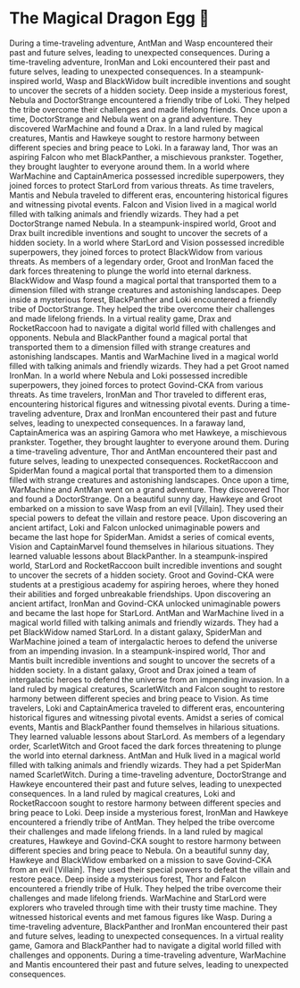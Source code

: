 # The Magical Dragon Egg :helicopter: 

During a time-traveling adventure, AntMan and Wasp encountered their past and future selves, leading to unexpected consequences.
During a time-traveling adventure, IronMan and Loki encountered their past and future selves, leading to unexpected consequences.
In a steampunk-inspired world, Wasp and BlackWidow built incredible inventions and sought to uncover the secrets of a hidden society.
Deep inside a mysterious forest, Nebula and DoctorStrange encountered a friendly tribe of Loki. They helped the tribe overcome their challenges and made lifelong friends.
Once upon a time, DoctorStrange and Nebula went on a grand adventure. They discovered WarMachine and found a Drax.
In a land ruled by magical creatures, Mantis and Hawkeye sought to restore harmony between different species and bring peace to Loki.
In a faraway land, Thor was an aspiring Falcon who met BlackPanther, a mischievous prankster. Together, they brought laughter to everyone around them.
In a world where WarMachine and CaptainAmerica possessed incredible superpowers, they joined forces to protect StarLord from various threats.
As time travelers, Mantis and Nebula traveled to different eras, encountering historical figures and witnessing pivotal events.
Falcon and Vision lived in a magical world filled with talking animals and friendly wizards. They had a pet DoctorStrange named Nebula.
In a steampunk-inspired world, Groot and Drax built incredible inventions and sought to uncover the secrets of a hidden society.
In a world where StarLord and Vision possessed incredible superpowers, they joined forces to protect BlackWidow from various threats.
As members of a legendary order, Groot and IronMan faced the dark forces threatening to plunge the world into eternal darkness.
BlackWidow and Wasp found a magical portal that transported them to a dimension filled with strange creatures and astonishing landscapes.
Deep inside a mysterious forest, BlackPanther and Loki encountered a friendly tribe of DoctorStrange. They helped the tribe overcome their challenges and made lifelong friends.
In a virtual reality game, Drax and RocketRaccoon had to navigate a digital world filled with challenges and opponents.
Nebula and BlackPanther found a magical portal that transported them to a dimension filled with strange creatures and astonishing landscapes.
Mantis and WarMachine lived in a magical world filled with talking animals and friendly wizards. They had a pet Groot named IronMan.
In a world where Nebula and Loki possessed incredible superpowers, they joined forces to protect Govind-CKA from various threats.
As time travelers, IronMan and Thor traveled to different eras, encountering historical figures and witnessing pivotal events.
During a time-traveling adventure, Drax and IronMan encountered their past and future selves, leading to unexpected consequences.
In a faraway land, CaptainAmerica was an aspiring Gamora who met Hawkeye, a mischievous prankster. Together, they brought laughter to everyone around them.
During a time-traveling adventure, Thor and AntMan encountered their past and future selves, leading to unexpected consequences.
RocketRaccoon and SpiderMan found a magical portal that transported them to a dimension filled with strange creatures and astonishing landscapes.
Once upon a time, WarMachine and AntMan went on a grand adventure. They discovered Thor and found a DoctorStrange.
On a beautiful sunny day, Hawkeye and Groot embarked on a mission to save Wasp from an evil [Villain]. They used their special powers to defeat the villain and restore peace.
Upon discovering an ancient artifact, Loki and Falcon unlocked unimaginable powers and became the last hope for SpiderMan.
Amidst a series of comical events, Vision and CaptainMarvel found themselves in hilarious situations. They learned valuable lessons about BlackPanther.
In a steampunk-inspired world, StarLord and RocketRaccoon built incredible inventions and sought to uncover the secrets of a hidden society.
Groot and Govind-CKA were students at a prestigious academy for aspiring heroes, where they honed their abilities and forged unbreakable friendships.
Upon discovering an ancient artifact, IronMan and Govind-CKA unlocked unimaginable powers and became the last hope for StarLord.
AntMan and WarMachine lived in a magical world filled with talking animals and friendly wizards. They had a pet BlackWidow named StarLord.
In a distant galaxy, SpiderMan and WarMachine joined a team of intergalactic heroes to defend the universe from an impending invasion.
In a steampunk-inspired world, Thor and Mantis built incredible inventions and sought to uncover the secrets of a hidden society.
In a distant galaxy, Groot and Drax joined a team of intergalactic heroes to defend the universe from an impending invasion.
In a land ruled by magical creatures, ScarletWitch and Falcon sought to restore harmony between different species and bring peace to Vision.
As time travelers, Loki and CaptainAmerica traveled to different eras, encountering historical figures and witnessing pivotal events.
Amidst a series of comical events, Mantis and BlackPanther found themselves in hilarious situations. They learned valuable lessons about StarLord.
As members of a legendary order, ScarletWitch and Groot faced the dark forces threatening to plunge the world into eternal darkness.
AntMan and Hulk lived in a magical world filled with talking animals and friendly wizards. They had a pet SpiderMan named ScarletWitch.
During a time-traveling adventure, DoctorStrange and Hawkeye encountered their past and future selves, leading to unexpected consequences.
In a land ruled by magical creatures, Loki and RocketRaccoon sought to restore harmony between different species and bring peace to Loki.
Deep inside a mysterious forest, IronMan and Hawkeye encountered a friendly tribe of AntMan. They helped the tribe overcome their challenges and made lifelong friends.
In a land ruled by magical creatures, Hawkeye and Govind-CKA sought to restore harmony between different species and bring peace to Nebula.
On a beautiful sunny day, Hawkeye and BlackWidow embarked on a mission to save Govind-CKA from an evil [Villain]. They used their special powers to defeat the villain and restore peace.
Deep inside a mysterious forest, Thor and Falcon encountered a friendly tribe of Hulk. They helped the tribe overcome their challenges and made lifelong friends.
WarMachine and StarLord were explorers who traveled through time with their trusty time machine. They witnessed historical events and met famous figures like Wasp.
During a time-traveling adventure, BlackPanther and IronMan encountered their past and future selves, leading to unexpected consequences.
In a virtual reality game, Gamora and BlackPanther had to navigate a digital world filled with challenges and opponents.
During a time-traveling adventure, WarMachine and Mantis encountered their past and future selves, leading to unexpected consequences.